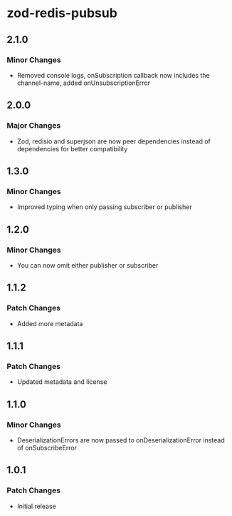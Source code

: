 # zod-redis-pubsub

## 2.1.0

### Minor Changes

- Removed console logs, onSubscription callback now includes the channel-name, added onUnsubscriptionError

## 2.0.0

### Major Changes

- Zod, redisio and superjson are now peer dependencies instead of dependencies for better compatibility

## 1.3.0

### Minor Changes

- Improved typing when only passing subscriber or publisher

## 1.2.0

### Minor Changes

- You can now omit either publisher or subscriber

## 1.1.2

### Patch Changes

- Added more metadata

## 1.1.1

### Patch Changes

- Updated metadata and license

## 1.1.0

### Minor Changes

- DeserializationErrors are now passed to onDeserializationError instead of onSubscribeError

## 1.0.1

### Patch Changes

- Initial release
